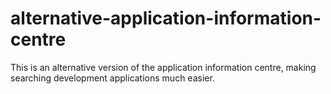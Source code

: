 # alternative-application-information-centre
This is an alternative version of the application information centre, making searching development applications much easier. 
